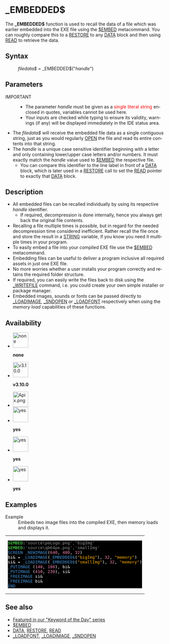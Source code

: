 <style>pre.codeide, pre.outputfixed, .outputcrt0 { background-color: #000 !important; color: #FFF !important; }</style><!DOCTYPE html>
<html class="client-nojs" dir="ltr" lang="en">
<head>
<title>_EMBEDDED$ - QB64 Phoenix Edition Wiki</title>
</head>
<body class="mediawiki ltr sitedir-ltr mw-hide-empty-elt ns-0 ns-subject page-EMBEDDED rootpage-EMBEDDED skin-vector action-view skin-vector-legacy vector-feature-language-in-header-enabled vector-feature-language-in-main-page-header-disabled vector-feature-language-alert-in-sidebar-disabled vector-feature-sticky-header-disabled vector-feature-sticky-header-edit-disabled vector-feature-table-of-contents-disabled vector-feature-visual-enhancement-next-disabled">
<div class="mw-body" id="content" role="main">
<a id="top"></a>
<h1 class="firstHeading mw-first-heading" id="firstHeading">_EMBEDDED$</h1>
<div class="vector-body" id="bodyContent">
<div class="mw-body-content mw-content-ltr" dir="ltr" id="mw-content-text" lang="en"><div class="mw-parser-output"><p>The <b>_EMBEDDED$</b> function is used to recall the data of a file which was earlier embedded into the EXE file using the <a href="$EMBED" title="$EMBED">$EMBED</a> metacommand. You can roughly compare this to a <a href="RESTORE" title="RESTORE">RESTORE</a> to any <a href="DATA" title="DATA">DATA</a> block and then using <a href="READ" title="READ">READ</a> to retrieve the data.
</p>
<h2><span class="mw-headline" id="Syntax">Syntax</span></h2>
<dl><dd><i>filedata$</i> = <a class="mw-selflink selflink">_EMBEDDED$</a>("<i>handle</i>")</dd></dl>
<p>
</p>
<h2><span class="mw-headline" id="Parameters">Parameters</span></h2>
<dl><dt>IMPORTANT</dt>
<dd>
<ul><li>The parameter <i>handle</i> must be given as a <span style="color:red;">single literal string</span> enclosed in quotes, variables cannot be used here.</li>
<li>Your inputs are checked while typing to ensure its validity, warnings (if any) will be displayed immediately in the IDE status area.</li></ul></dd></dl>
<ul><li>The <i>filedata$</i> will receive the embedded file data as a single contiguous string, just as you would regularly <a href="OPEN" title="OPEN">OPEN</a> the file and read its entire contents into that string.</li>
<li>The <i>handle</i> is a unique case sensitive identifier beginning with a letter and only containing lower/upper case letters and/or numbers. It must exactly match the <i>handle</i> value used to <a href="$EMBED" title="$EMBED">$EMBED</a> the respective file.
<ul><li>You can compare this identifier to the line label in front of a <a href="DATA" title="DATA">DATA</a> block, which is later used in a <a href="RESTORE" title="RESTORE">RESTORE</a> call to set the <a href="READ" title="READ">READ</a> pointer to exactly that <a href="DATA" title="DATA">DATA</a> block.</li></ul></li></ul>
<p>
</p>
<h2><span class="mw-headline" id="Description">Description</span></h2>
<ul><li>All embedded files can be recalled individually by using its respective <i>handle</i> identifier.
<ul><li>If required, decompression is done internally, hence you always get back the original file contents.</li></ul></li>
<li>Recalling a file multiple times is possible, but in regard for the needed decompression time considered inefficient. Rather recall the file once and store the result in a <a href="STRING" title="STRING">STRING</a> variable, if you know you need it multiple times in your program.</li>
<li>To easily embed a file into your compiled EXE file use the <a href="$EMBED" title="$EMBED">$EMBED</a> metacommand.</li>
<li>Embedding files can be useful to deliver a program inclusive all required assets in just one EXE file.</li>
<li>No more worries whether a user installs your program correctly and retains the required folder structure.</li>
<li>If required, you can easily write the files back to disk using the <a href="WRITEFILE" title="WRITEFILE">_WRITEFILE</a> command, i.e. you could create your own simple installer or package manager.</li>
<li>Embedded images, sounds or fonts can be passed directly to <a href="LOADIMAGE" title="LOADIMAGE">_LOADIMAGE</a>, <a href="SNDOPEN" title="SNDOPEN">_SNDOPEN</a> or <a href="LOADFONT" title="LOADFONT">_LOADFONT</a> respectively when using the <i>memory load</i> capabilities of these functions.</li></ul>
<p>
</p>
<h2><span class="mw-headline" id="Availability">Availability</span></h2>
<ul class="gallery mw-gallery-nolines">
<li class="gallerybox" style="width: 53px"><div style="width: 53px">
<div class="thumb" style="width: 48px;"><div style="margin:0px auto;"><a class="image" href="File:Qb64.png" title="none"><img alt="none" decoding="async" height="48" src="/qb64wiki/images/9/91/Qb64.png" width="48"/></a></div></div>
<div class="gallerytext">
<p><b>none</b>
</p>
</div>
</div></li>
<li class="gallerybox" style="width: 53px"><div style="width: 53px">
<div class="thumb" style="width: 48px;"><div style="margin:0px auto;"><a class="image" href="File:Qbpe.png" title="v3.10.0"><img alt="v3.10.0" decoding="async" height="48" src="/qb64wiki/images/0/07/Qbpe.png" width="48"/></a></div></div>
<div class="gallerytext">
<p><b>v3.10.0</b>
</p>
</div>
</div></li>
<li class="gallerybox" style="width: 53px"><div style="width: 53px">
<div class="thumb" style="width: 48px;"><div style="margin:0px auto;"><a class="image" href="File:Apix.png"><img alt="Apix.png" decoding="async" height="48" src="/qb64wiki/images/5/5f/Apix.png" width="48"/></a></div></div>
<div class="gallerytext">
</div>
</div></li>
<li class="gallerybox" style="width: 53px"><div style="width: 53px">
<div class="thumb" style="width: 48px;"><div style="margin:0px auto;"><a class="image" href="File:Win.png" title="yes"><img alt="yes" decoding="async" height="48" src="/qb64wiki/images/2/29/Win.png" width="48"/></a></div></div>
<div class="gallerytext">
<p><b>yes</b>
</p>
</div>
</div></li>
<li class="gallerybox" style="width: 53px"><div style="width: 53px">
<div class="thumb" style="width: 48px;"><div style="margin:0px auto;"><a class="image" href="File:Lnx.png" title="yes"><img alt="yes" decoding="async" height="48" src="/qb64wiki/images/7/7a/Lnx.png" width="48"/></a></div></div>
<div class="gallerytext">
<p><b>yes</b>
</p>
</div>
</div></li>
<li class="gallerybox" style="width: 53px"><div style="width: 53px">
<div class="thumb" style="width: 48px;"><div style="margin:0px auto;"><a class="image" href="File:Osx.png" title="yes"><img alt="yes" decoding="async" height="48" src="/qb64wiki/images/2/22/Osx.png" width="48"/></a></div></div>
<div class="gallerytext">
<p><b>yes</b>
</p>
</div>
</div></li>
</ul>
<p>
</p>
<h2><span class="mw-headline" id="Examples">Examples</span></h2>
<dl><dt>Example</dt>
<dd>Embeds two image files into the compiled EXE, then memory loads and displays it.</dd></dl>
<table cellpadding="15px" width="100%">
<tbody><tr>
<td><pre class="codeide"><a href="$EMBED" title="$EMBED"><span style="color:#55FF55;">$EMBED</span></a>:<span style="color:#919191;">'source\peLogo.png','bigImg'</span>
<a href="$EMBED" title="$EMBED"><span style="color:#55FF55;">$EMBED</span></a>:<span style="color:#919191;">'source\qb64pe.png','smallImg'</span>
<a href="SCREEN" title="SCREEN"><span style="color:#4593D8;">SCREEN</span></a> <a href="NEWIMAGE" title="NEWIMAGE"><span style="color:#4593D8;">_NEWIMAGE</span></a>(<span style="color:#F580B1;">640</span>, <span style="color:#F580B1;">480</span>, <span style="color:#F580B1;">32</span>)
bi&amp; = <a href="LOADIMAGE" title="LOADIMAGE"><span style="color:#4593D8;">_LOADIMAGE</span></a>(<a class="mw-selflink selflink"><span style="color:#4593D8;">_EMBEDDED$</span></a>(<span style="color:#FFB100;">"bigImg"</span>), <span style="color:#F580B1;">32</span>, <span style="color:#FFB100;">"memory"</span>)
si&amp; = <a href="LOADIMAGE" title="LOADIMAGE"><span style="color:#4593D8;">_LOADIMAGE</span></a>(<a class="mw-selflink selflink"><span style="color:#4593D8;">_EMBEDDED$</span></a>(<span style="color:#FFB100;">"smallImg"</span>), <span style="color:#F580B1;">32</span>, <span style="color:#FFB100;">"memory"</span>)
<a href="PUTIMAGE" title="PUTIMAGE"><span style="color:#4593D8;">_PUTIMAGE</span></a> (<span style="color:#F580B1;">140</span>, <span style="color:#F580B1;">180</span>), bi&amp;
<a href="PUTIMAGE" title="PUTIMAGE"><span style="color:#4593D8;">_PUTIMAGE</span></a> (<span style="color:#F580B1;">410</span>, <span style="color:#F580B1;">230</span>), si&amp;
<a href="FREEIMAGE" title="FREEIMAGE"><span style="color:#4593D8;">_FREEIMAGE</span></a> si&amp;
<a href="FREEIMAGE" title="FREEIMAGE"><span style="color:#4593D8;">_FREEIMAGE</span></a> bi&amp;
<a href="END" title="END"><span style="color:#4593D8;">END</span></a>
</pre>
</td></tr></tbody></table>
<p>
</p>
<h2><span class="mw-headline" id="See_also">See also</span></h2>
<ul><li><a class="external text" href="https://qb64phoenix.com/forum/showthread.php?tid=2740" rel="nofollow">Featured in our "Keyword of the Day" series</a></li>
<li><a href="$EMBED" title="$EMBED">$EMBED</a></li>
<li><a href="DATA" title="DATA">DATA</a>, <a href="RESTORE" title="RESTORE">RESTORE</a>, <a href="READ" title="READ">READ</a></li>
<li><a href="LOADFONT" title="LOADFONT">_LOADFONT</a>, <a href="LOADIMAGE" title="LOADIMAGE">_LOADIMAGE</a>, <a href="SNDOPEN" title="SNDOPEN">_SNDOPEN</a></li></ul>
<p>
</p>
<!-- 
NewPP limit report
Cached time: 20240715062609
Cache expiry: 86400
Reduced expiry: false
Complications: [show‐toc]
CPU time usage: 0.061 seconds
Real time usage: 0.078 seconds
Preprocessor visited node count: 289/1000000
Post‐expand include size: 2516/2097152 bytes
Template argument size: 640/2097152 bytes
Highest expansion depth: 4/100
Expensive parser function count: 0/100
Unstrip recursion depth: 0/20
Unstrip post‐expand size: 2463/5000000 bytes
-->
<!--
Transclusion expansion time report (%,ms,calls,template)
100.00%   52.046      1 -total
 10.39%    5.409      1 Template:PageSyntax
  5.43%    2.827     16 Template:Text
  5.35%    2.784      7 Template:Parameter
  4.84%    2.521      1 Template:PageExamples
  4.56%    2.372     11 Template:Cl
  3.97%    2.068      2 Template:Cm
  3.93%    2.046      1 Template:CodeStart
  3.90%    2.030      1 Template:CodeEnd
  3.69%    1.920      1 Template:PageDescription
-->
<!-- Saved in parser cache with key qb64pnix_mw19894-mwmb_:pcache:idhash:1222-0!canonical and timestamp 20240715062609 and revision id 9019.
 -->
</div>
</div>
</div>
</div>
</body>
</html>